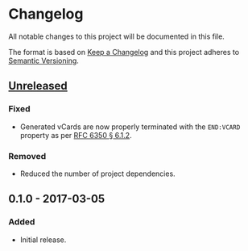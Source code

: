 Changelog
=========
All notable changes to this project will be documented in this file.

The format is based on [Keep a Changelog](http://keepachangelog.com/en/1.0.0/)
and this project adheres to [Semantic Versioning](http://semver.org/spec/v2.0.0.html).

[Unreleased]
------------
### Fixed
- Generated vCards are now properly terminated with the `END:VCARD` property as
  per [RFC 6350 § 6.1.2](https://tools.ietf.org/html/rfc6350#section-6.1.2).

### Removed
- Reduced the number of project dependencies.

0.1.0 - 2017-03-05
------------------
### Added
- Initial release.

[Unreleased]: https://github.com/jbenner-radham/jcard-to-vcard/compare/v0.1.0...HEAD
